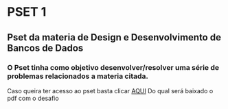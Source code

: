 # PSET 1 

## Pset da materia de Design e Desenvolvimento de Bancos de Dados

### O Pset tinha como objetivo desenvolver/resolver uma série de problemas relacionados a materia citada.

Caso queira ter acesso ao pset basta clicar <a href="https://github.com/ClevertonS/uvv_bd_1_cc1n/files/9985086/pset-1.pdf">AQUI</a>
Do qual será baixado o pdf com o desafio
